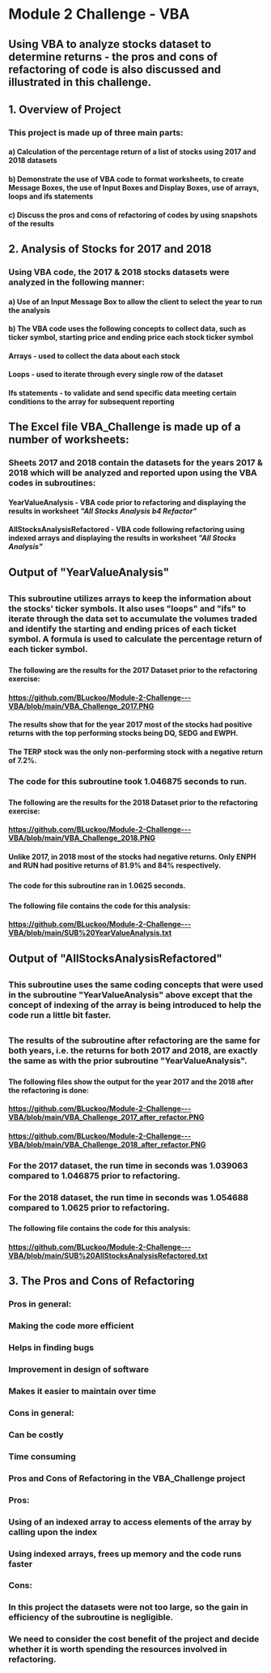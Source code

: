 # **Module 2 Challenge - VBA**
## Using VBA to analyze stocks dataset to determine returns  - the pros and cons of refactoring of code is also discussed and illustrated in this challenge.

## **1. Overview of Project**
### This project is made up of three main parts:
####    a) Calculation of the percentage return of a list of stocks using 2017 and 2018 datasets
####    b) Demonstrate the use of VBA code to format worksheets, to create Message Boxes, the use of Input Boxes and Display Boxes, use of arrays, loops and ifs statements 
####    c) Discuss the pros and cons of refactoring of codes by using snapshots of the results
###
## **2. Analysis of Stocks for 2017 and 2018**
###    
###     Using VBA code, the 2017 & 2018 stocks datasets were analyzed in the following manner:
####     a) Use of an Input Message Box to allow the client to select the year to run the analysis 
####     b) The VBA code uses the following concepts to collect data, such as ticker symbol, starting price and ending price each stock ticker symbol 
####            Arrays - used to collect the data about each stock
####            Loops - used to iterate through every single row of the dataset 
####            Ifs statements - to validate and send specific data meeting certain conditions to the array for subsequent reporting
####
##
## **The Excel file VBA_Challenge is made up of a number of worksheets:**
###
###  Sheets 2017 and 2018 contain the datasets for the years 2017 & 2018 which will be analyzed and reported upon using the VBA codes in subroutines:
#### **YearValueAnalysis** - VBA code prior to refactoring and displaying the results in worksheet *"All Stocks Analysis b4 Refactor"*
#### **AllStocksAnalysisRefactored** - VBA code following refactoring using indexed arrays and displaying the results in worksheet *"All Stocks Analysis"*
##
##
## **Output of "YearValueAnalysis"**
##
### This subroutine utilizes arrays to keep the information about the stocks' ticker symbols. It also uses "loops" and "ifs" to iterate through the data set to accumulate the volumes traded and identify the starting and ending prices of each ticket symbol. A formula is used to calculate the percentage return of each ticker symbol.
###
#### The following are the results for the 2017 Dataset prior to the refactoring exercise: 
#### https://github.com/BLuckoo/Module-2-Challenge---VBA/blob/main/VBA_Challenge_2017.PNG
####
####     The results show that for the year 2017 most of the stocks had positive returns with the top performing stocks being DQ, SEDG and EWPH. 
####     The TERP stock was the only non-performing stock with a negative return of 7.2%.
###
###
###  **The code for this subroutine took 1.046875 seconds to run.** 
### 
####  The following are the results for the 2018 Dataset prior to the refactoring exercise: 
####  https://github.com/BLuckoo/Module-2-Challenge---VBA/blob/main/VBA_Challenge_2018.PNG
####      Unlike 2017, in 2018 most of the stocks had negative returns. Only ENPH and RUN had positive returns of 81.9% and 84% respectively.
###
####    **The code for this subroutine ran in 1.0625 seconds.**
###
####    The following file contains the code for this analysis: 
####    https://github.com/BLuckoo/Module-2-Challenge---VBA/blob/main/SUB%20YearValueAnalysis.txt
###
##
## **Output of "AllStocksAnalysisRefactored"**
##
###    This subroutine uses the same coding concepts that were used in the subroutine "YearValueAnalysis" above except that the concept of indexing of the array is being introduced to help the code run a little bit faster.
##
### The results of the subroutine after refactoring are the same for both years, i.e. the returns for both 2017 and 2018, are exactly the same as with the prior subroutine "YearValueAnalysis". 
###  
####    The following files show the output for the year 2017 and the 2018 after the refactoring is done:
####    https://github.com/BLuckoo/Module-2-Challenge---VBA/blob/main/VBA_Challenge_2017_after_refactor.PNG
####    https://github.com/BLuckoo/Module-2-Challenge---VBA/blob/main/VBA_Challenge_2018_after_refactor.PNG
###
### For the 2017 dataset, the run time in seconds was 1.039063 compared to 1.046875 prior to refactoring.
###
### For the 2018 dataset, the run time in seconds was 1.054688 compared to 1.0625 prior to refactoring.
###
####    The following file contains the code for this analysis: 
####    https://github.com/BLuckoo/Module-2-Challenge---VBA/blob/main/SUB%20AllStocksAnalysisRefactored.txt
###
###
##
##  **3. The Pros and Cons of Refactoring**
### 
### Pros in general: 
###        Making the code more efficient
###        Helps in finding bugs
###        Improvement in design of software
###        Makes it easier to maintain over time
###
### Cons in general:
###        Can be costly
###        Time consuming
###
### Pros and Cons of Refactoring in the VBA_Challenge project
###
### Pros:
###         Using of an indexed array to access elements of the array by calling upon the index
###         Using indexed arrays, frees up memory and the code runs faster
###         
### Cons: 
###         In this project the datasets were not too large, so the gain in efficiency of the subroutine is negligible.
###         We need to consider the cost benefit of the project and decide whether it is worth spending the resources involved in refactoring.









